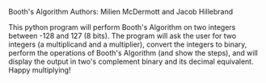 Booth's Algorithm
Authors: Milien McDermott and Jacob Hillebrand

This python program will perform Booth's Algorithm on two integers between -128
and 127 (8 bits). The program will ask the user for two integers (a multiplicand
and a multiplier), convert the integers to binary, perform the operations of
Booth's Algorithm (and show the steps), and will display the output
in two's complement binary and its decimal equivalent. Happy multiplying!
